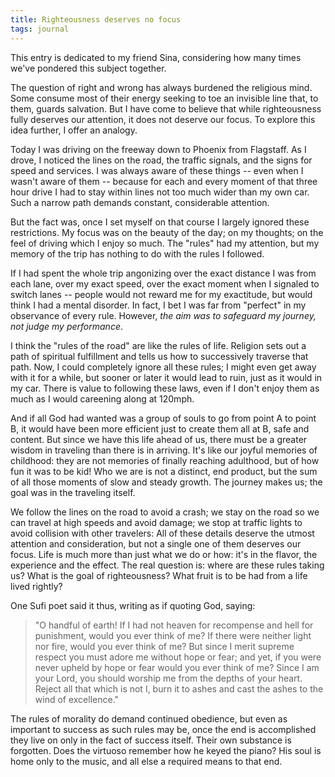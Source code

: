 ```yaml
---
title: Righteousness deserves no focus
tags: journal
---
```


This entry is dedicated to my friend Sina, considering how many times we've
pondered this subject together.

The question of right and wrong has always burdened the religious mind.  Some
consume most of their energy seeking to toe an invisible line that, to them,
guards salvation.  But I have come to believe that while righteousness fully
deserves our attention, it does not deserve our focus.  To explore this idea
further, I offer an analogy.

Today I was driving on the freeway down to Phoenix from Flagstaff.  As I
drove, I noticed the lines on the road, the traffic signals, and the signs for
speed and services.  I was always aware of these things -- even when I wasn't
aware of them -- because for each and every moment of that three hour drive I
had to stay within lines not too much wider than my own car.  Such a narrow
path demands constant, considerable attention.

But the fact was, once I set myself on that course I largely ignored these
restrictions.  My focus was on the beauty of the day; on my thoughts; on the
feel of driving which I enjoy so much.  The "rules" had my attention, but my
memory of the trip has nothing to do with the rules I followed.

If I had spent the whole trip angonizing over the exact distance I was from
each lane, over my exact speed, over the exact moment when I signaled to
switch lanes -- people would not reward me for my exactitude, but would think
I had a mental disorder.  In fact, I bet I was far from "perfect" in my
observance of every rule.  However, *the aim was to safeguard my journey, not
judge my performance*.

I think the "rules of the road" are like the rules of life.  Religion sets out
a path of spiritual fulfillment and tells us how to successively traverse that
path.  Now, I could completely ignore all these rules; I might even get away
with it for a while, but sooner or later it would lead to ruin, just as it
would in my car.  There is value to following these laws, even if I don't
enjoy them as much as I would careening along at 120mph.

And if all God had wanted was a group of souls to go from point A to point B,
it would have been more efficient just to create them all at B, safe and
content.  But since we have this life ahead of us, there must be a greater
wisdom in traveling than there is in arriving.  It's like our joyful memories
of childhood: they are not memories of finally reaching adulthood, but of how
fun it was to be kid!  Who we are is not a distinct, end product, but the sum
of all those moments of slow and steady growth.  The journey makes us; the
goal was in the traveling itself.

We follow the lines on the road to avoid a crash; we stay on the road so we
can travel at high speeds and avoid damage; we stop at traffic lights to avoid
collision with other travelers: All of these details deserve the utmost
attention and consideration, but not a single one of them deserves our focus.
Life is much more than just what we do or how: it's in the flavor, the
experience and the effect.  The real question is: where are these rules taking
us?  What is the goal of righteousness?  What fruit is to be had from a life
lived rightly?

One Sufi poet said it thus, writing as if quoting God, saying:

> "O handful of earth!  If I had not heaven for recompense and hell for
> punishment, would you ever think of me?  If there were neither light nor
> fire, would you ever think of me?  But since I merit supreme respect you
> must adore me without hope or fear; and yet, if you were never upheld by
> hope or fear would you ever think of me?  Since I am your Lord, you should
> worship me from the depths of your heart.  Reject all that which is not I,
> burn it to ashes and cast the ashes to the wind of excellence."

The rules of morality do demand continued obedience, but even as important to
success as such rules may be, once the end is accomplished they live on only
in the fact of success itself.  Their own substance is forgotten.  Does the
virtuoso remember how he keyed the piano?  His soul is home only to the music,
and all else a required means to that end.


